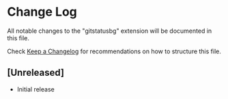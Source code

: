 # Change Log

All notable changes to the "gitstatusbg" extension will be documented in this file.

Check [Keep a Changelog](http://keepachangelog.com/) for recommendations on how to structure this file.

## [Unreleased]

- Initial release